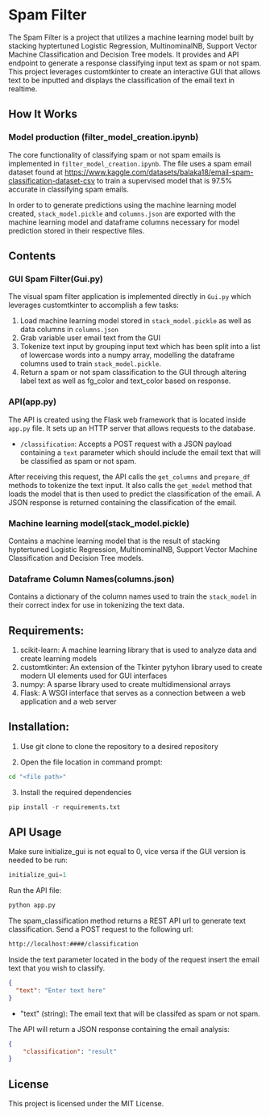 # Spam Filter

The Spam Filter is a project that utilizes a machine learning model built by stacking hyptertuned Logistic Regression, MultinominalNB, Support Vector Machine Classification and Decision Tree models. It provides and API endpoint to generate a response classifying input text as spam or not spam. This project leverages customtkinter to create an interactive GUI that allows text to be inputted and displays the classification of the email text in realtime. 

## How It Works

### Model production (filter_model_creation.ipynb)

The core functionality of classifying spam or not spam emails is implemented in `filter_model_creation.ipynb`. The file uses a spam email dataset found at https://www.kaggle.com/datasets/balaka18/email-spam-classification-dataset-csv to train a supervised model that is 97.5% accurate in classifying spam emails. 

In order to to generate predictions using the machine learning model created, `stack_model.pickle` and `columns.json` are exported with the machine learning model and dataframe columns necessary for model prediction stored in their respective files.   

## Contents

### GUI Spam Filter(Gui.py)

The visual spam filter application is implemented directly in `Gui.py` which leverages customtkinter to accomplish a few tasks:

1. Load machine learning model stored in `stack_model.pickle` as well as data columns in `columns.json` 
2. Grab variable user email text from the GUI 
3. Tokenize text input by grouping input text which has been split into a list of lowercase words into a numpy array, modelling the dataframe columns used to train `stack_model.pickle`.
4. Return a spam or not spam classification to the GUI through altering label text as well as fg_color and text_color based on response.

### API(app.py)

The API is created using the Flask web framework that is located inside `app.py` file. It sets up an HTTP server that allows requests to the database. 
- `/classification`: Accepts a POST request with a JSON payload containing a `text` parameter which should include the email text that will be classified as spam or not spam.

After receiving this request, the API calls the  `get_columns` and `prepare_df` methods to tokenize the text input. It also calls the `get_model` method that loads the model that is then used to predict the classification of the email. A JSON response is returned containing the classification of the email. 

### Machine learning model(stack_model.pickle)

Contains a machine learning model that is the result of stacking hyptertuned Logistic Regression, MultinominalNB, Support Vector Machine Classification and Decision Tree models. 

### Dataframe Column Names(columns.json)

Contains a dictionary of the column names used to train the `stack_model` in their correct index for use in tokenizing the text data. 

## Requirements:
1. scikit-learn: A machine learning library that is used to analyze data and create learning models
2. customtkinter: An extension of the Tkinter pytyhon library used to create modern UI elements used for GUI interfaces
3. numpy: A sparse library used to create multidimensional arrays
4. Flask: A WSGI interface that serves as a connection between a web application and a web server

## Installation:

1. Use git clone to clone the repository to a desired repository
  
2. Open the file location in command prompt:
```bash
cd "<file path>"
```

3. Install the required dependencies
```python
pip install -r requirements.txt
```

## API Usage

Make sure initialize_gui is not equal to 0, vice versa if the GUI version is needed to be run:
```python
initialize_gui=1
```

Run the API file:
```python
python app.py
```

The spam_classification method returns a REST API url to generate text classification. Send a POST request to the following url:
```bash
http://localhost:####/classification
```

Inside the text parameter located in the body of the request insert the email text that you wish to classify. 
```json
{
  "text": "Enter text here"
}
```
- "text" (string): The email text that will be classifed as spam or not spam.

The API will return a JSON response containing the email analysis:
```json
{
    "classification": "result"
}
```

## License
This project is licensed under the MIT License.




